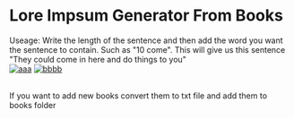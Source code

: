 <h1> Lore Impsum Generator From Books</h1>

Useage:
Write the length of the sentence and then add the word you want the sentence to contain. Such as "10 come". This will give us this sentence "They could come in here and do things to you"
<br>
<a href="https://imgbb.com/"><img src="https://i.ibb.co/93V2zJF/aaa.png" alt="aaa" border="0"></a>
<a href="https://imgbb.com/"><img src="https://i.ibb.co/641cpq0/bbbb.png" alt="bbbb" border="0"></a>

<br>
If you want to add new books convert them to txt file and add them to books folder
